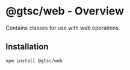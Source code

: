 # @gtsc/web - Overview

Contains classes for use with web operations.

## Installation

```shell
npm install @gtsc/web
```
